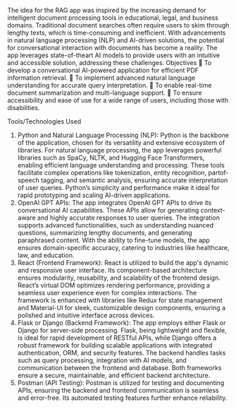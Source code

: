 The idea for the RAG app was inspired by the increasing demand for intelligent document
processing tools in educational, legal, and business domains. Traditional document searches
often require users to skim through lengthy texts, which is time-consuming and inefficient. With
advancements in natural language processing (NLP) and AI-driven solutions, the potential for
conversational interaction with documents has become a reality. The app leverages state-of-theart AI models to provide users with an intuitive and accessible solution, addressing these
challenges.
Objectives
 To develop a conversational AI-powered application for efficient PDF information
retrieval.
 To implement advanced natural language understanding for accurate query interpretation.
 To enable real-time document summarization and multi-language support.
 To ensure accessibility and ease of use for a wide range of users, including those with
disabilities.

Tools/Technologies Used
1. Python and Natural Language Processing (NLP):
Python is the backbone of the application, chosen for its versatility and extensive ecosystem of
libraries. For natural language processing, the app leverages powerful libraries such as SpaCy,
NLTK, and Hugging Face Transformers, enabling efficient language understanding and
processing. These tools facilitate complex operations like tokenization, entity recognition, partof-speech tagging, and semantic analysis, ensuring accurate interpretation of user queries.
Python’s simplicity and performance make it ideal for rapid prototyping and scaling AI-driven
applications.
2. OpenAI GPT APIs:
The app integrates OpenAI GPT APIs to drive its conversational AI capabilities. These APIs
allow for generating context-aware and highly accurate responses to user queries. The integration
supports advanced functionalities, such as understanding nuanced questions, summarizing
lengthy documents, and generating paraphrased content. With the ability to fine-tune models, the
app ensures domain-specific accuracy, catering to industries like healthcare, law, and education.
3. React (Frontend Framework):
React is utilized to build the app's dynamic and responsive user interface. Its component-based
architecture ensures modularity, reusability, and scalability of the frontend design. React’s virtual
DOM optimizes rendering performance, providing a seamless user experience even for complex
interactions. The framework is enhanced with libraries like Redux for state management and
Material-UI for sleek, customizable design components, ensuring a polished and intuitive
interface across devices.
4. Flask or Django (Backend Framework):
The app employs either Flask or Django for server-side processing. Flask, being lightweight and
flexible, is ideal for rapid development of RESTful APIs, while Django offers a robust
framework for building scalable applications with integrated authentication, ORM, and security
features. The backend handles tasks such as query processing, integration with AI models, and
communication between the frontend and database. Both frameworks ensure a secure,
maintainable, and efficient backend architecture.
5. Postman (API Testing):
Postman is utilized for testing and documenting APIs, ensuring the backend and frontend
communication is seamless and error-free. Its automated testing features further enhance
reliability.
